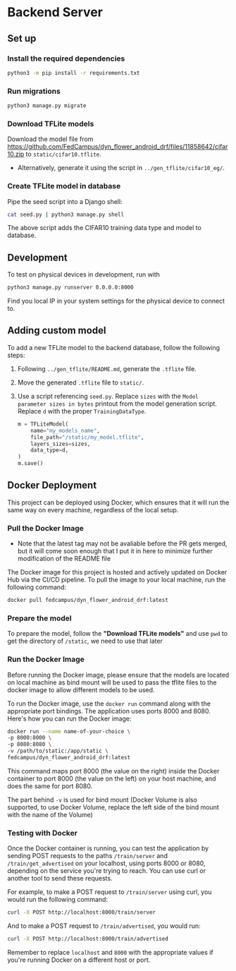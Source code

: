 # Backend Server

## Set up

### Install the required dependencies

```sh
python3 -m pip install -r requirements.txt
```

### Run migrations

```sh
python3 manage.py migrate
```

### Download TFLite models

Download the model file from <https://github.com/FedCampus/dyn_flower_android_drf/files/11858642/cifar10.zip> to `static/cifar10.tflite`.

- Alternatively, generate it using the script in `../gen_tflite/cifar10_eg/`.

### Create TFLite model in database

Pipe the seed script into a Django shell:

```sh
cat seed.py | python3 manage.py shell
```

The above script adds the CIFAR10 training data type and model to database.

## Development

To test on physical devices in development, run with

```sh
python3 manage.py runserver 0.0.0.0:8000
```

Find you local IP in your system settings for the physical device to connect to.

## Adding custom model

To add a new TFLite model to the backend database, follow the following steps:

1. Following `../gen_tflite/README.md`, generate the `.tflite` file.
1. Move the generated `.tflite` file to `static/`.
1. Use a script referencing `seed.py`.
    Replace `sizes` with the `Model parameter sizes in bytes` printout from the model generation script. Replace `d` with the proper `TrainingDataType`.

    ```python
    m = TFLiteModel(
        name="my_models_name",
        file_path="/static/my_model.tflite",
        layers_sizes=sizes,
        data_type=d,
    )
    m.save()
    ```

## Docker Deployment

This project can be deployed using Docker, which ensures that it will run the same way on every machine, regardless of the local setup.

### Pull the Docker Image

- Note that the latest tag may not be avaliable before the PR gets merged, but it will come soon enough that I put it in here to minimize further modification of the README file

The Docker image for this project is hosted and actively updated on Docker Hub via the CI/CD pipeline. To pull the image to your local machine, run the following command:

```sh
docker pull fedcampus/dyn_flower_android_drf:latest
```

### Prepare the model

To prepare the model, follow the **"Download TFLite models"** and use `pwd` to get the directory of `/static`, we need to use that later

### Run the Docker Image

Before running the Docker image, please ensure that the models are located on local machine as bind mount will be used to pass the tflite files to the docker image to allow different models to be used.

To run the Docker image, use the `docker run` command along with the appropriate port bindings. The application uses ports 8000 and 8080. Here's how you can run the Docker image:

```sh
docker run --name name-of-your-choice \
-p 8000:8000 \
-p 8080:8080 \
-v /path/to/static:/app/static \
fedcampus/dyn_flower_android_drf:latest
```

This command maps port 8000 (the value on the right) inside the Docker container to port 8000 (the value on the left) on your host machine, and does the same for port 8080.

The part behind `-v` is used for bind mount (Docker Volume is also supported, to use Docker Volume, replace the left side of the bind mount with the name of the Volume)

### Testing with Docker

Once the Docker container is running, you can test the application by sending POST requests to the paths `/train/server` and `/train/get_advertised` on your localhost, using ports 8000 or 8080, depending on the service you're trying to reach. You can use curl or another tool to send these requests.

For example, to make a POST request to `/train/server` using curl, you would run the following command:

```sh
curl -X POST http://localhost:8000/train/server
```

And to make a POST request to `/train/advertised`, you would run:

```sh
curl -X POST http://localhost:8000/train/advertised
```

Remember to replace `localhost` and `8000` with the appropriate values if you're running Docker on a different host or port.
